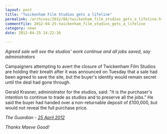 ```yaml
---
layout: post
title: "Twickenham Film Studios gets a lifeline"
permalink: /archives/2012/04/twickenham_film_studios_gets_a_lifeline.html
commentfile: 2012-04-25-twickenham_film_studios_gets_a_lifeline
category: news
date: 2012-04-25 14:22:16

---
```


*Agreed sale will see the studios' work continue and all jobs saved, say administrators*

Campaigners attempting to avert the closure of Twickenham Film Studios are holding their breath after it was announced on Tuesday that a sale had been agreed to save the site, but the buyer's identity would remain secret until the deal had gone through.

Gerald Krasner, administrator for the studios, said: "It is the purchaser's intention to continue to trade as studios and to preserve all the jobs." He said the buyer had handed over a non-returnable deposit of £100,000, but would not reveal the full purchase price.

<cite>The Guardian - [25 April 2012](http://www.guardian.co.uk/film/2012/apr/25/twickenham-film-studios-lifeline</cite>)

*Thanks Maeve Good!*
